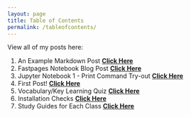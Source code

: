 ```yaml
---
layout: page
title: Table of Contents
permalink: /tableofcontents/
---
```


View all of my posts here:
1. An Example Markdown Post **[Click Here](https://sreejagangapuram.github.io/Sreeja-Gangapuram/markdown/2020/01/14/test-markdown-post.html)**
2. Fastpages Notebook Blog Post **[Click Here](https://sreejagangapuram.github.io/Sreeja-Gangapuram/jupyter/2020/02/20/test.html)**
3. Jupyter Notebook 1 - Print Command Try-out **[Click Here](https://sreejagangapuram.github.io/Sreeja-Gangapuram/2022/08/20/first-markup-notebook.html)**
4. First Post! **[Click Here](https://sreejagangapuram.github.io/Sreeja-Gangapuram/markdown/2022/08/20/first-post.html)**
5. Vocabulary/Key Learning Quiz **[Click Here](https://sreejagangapuram.github.io/Sreeja-Gangapuram/2022/08/25/quiz-notebook1.html)**
6. Installation Checks **[Click Here](https://sreejagangapuram.github.io/Sreeja-Gangapuram/techtalk/bash_checks)**
7. Study Guides for Each Class **[Click Here](https://sreejagangapuram.github.io/Sreeja-Gangapuram/markdown/2022/08/28/studyguides.html)**